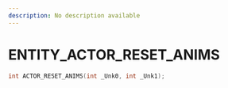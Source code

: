 ```yaml
---
description: No description available 
---
```


# ENTITY\_ACTOR_RESET_ANIMS

```cpp
int ACTOR_RESET_ANIMS(int _Unk0, int _Unk1);
```